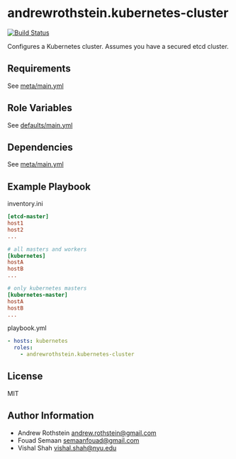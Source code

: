 andrewrothstein.kubernetes-cluster
=========
[![Build Status](https://travis-ci.org/andrewrothstein/ansible-kubernetes-cluster.svg?branch=master)](https://travis-ci.org/andrewrothstein/ansible-kubernetes-cluster)

Configures a Kubernetes cluster. Assumes you have a secured etcd cluster.

Requirements
------------

See [meta/main.yml](meta/main.yml)

Role Variables
--------------

See [defaults/main.yml](defaults/main.yml)

Dependencies
------------

See [meta/main.yml](meta/main.yml)

Example Playbook
----------------

inventory.ini
```ini
[etcd-master]
host1
host2
...

# all masters and workers
[kubernetes]
hostA
hostB
...

# only kubernetes masters
[kubernetes-master]
hostA
hostB
...
```

playbook.yml
```yml
- hosts: kubernetes
  roles:
    - andrewrothstein.kubernetes-cluster
```

License
-------

MIT

Author Information
------------------

* Andrew Rothstein <andrew.rothstein@gmail.com>
* Fouad Semaan <semaanfouad@gmail.com>
* Vishal Shah <vishal.shah@nyu.edu>

